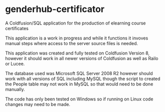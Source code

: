 # genderhub-certificator
A Coldfusion/SQL application for the production of elearning course certificates

This application is a work in progress and while it functions it invoves manual steps where access 
to the server source files is needed.

This application was created and fully tested on Coldfusion Version 8, however it should work in 
all newer versions of Coldfusion as well as Railo or Lucee.

The database used was Microsoft SQL 
Server 2008 R2 however should work with all versions of SQL including MySQL though the script to 
created the People table may not work in MySQL so that would need to be done manually.

The code has only been tested on Windows so if running on Linux code changes may need to be made.
